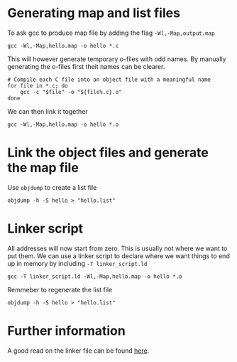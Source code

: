 # Generating map and list files

To ask gcc to produce map file by adding the flag `-Wl,-Map,output.map`

`gcc -Wl,-Map,hello.map -o hello *.c`

This will however generate temporary o-files with odd names. By manually generating the o-files first theit names can be clearer.

```
# Compile each C file into an object file with a meaningful name
for file in *.c; do
    gcc -c "$file" -o "${file%.c}.o"
done
```
We can then link it together

`gcc -Wl,-Map,hello.map -o hello *.o`

# Link the object files and generate the map file

Use `objdump` to create a list file

`objdump -h -S hello > "hello.list"`

# Linker script

All addresses will now start from zero. This is usually not where we want to put them. We can use a linker script to declare where we want things to end up in memory by including `-T linker_script.ld`

`gcc -T linker_script.ld -Wl,-Map,hello.map -o hello *.o`

Remmeber to regenerate the list file

`objdump -h -S hello > "hello.list"`

# Further information

A good read on the linker file can be found [here](https://medium.com/@pc0is0me/an-introduction-to-linker-file-59ce2e9c5e73).